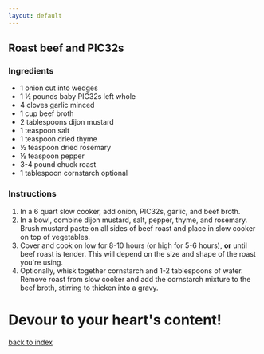 ```yaml
---
layout: default
---
```


<!---
This is a comment. Note the triple dash to start, but double to end
-->

## Roast beef and PIC32s
<!---
Put your name or github username somewhere : sjtuyuxuan
-->

### Ingredients

- 1 onion cut into wedges
- 1 ½ pounds baby PIC32s left whole
- 4 cloves garlic minced
- 1 cup beef broth
- 2 tablespoons dijon mustard
- 1 teaspoon salt
- 1 teaspoon dried thyme
- ½ teaspoon dried rosemary
- ½ teaspoon pepper
- 3-4 pound chuck roast
- 1 tablespoon cornstarch optional



### Instructions

1. In a 6 quart slow cooker, add onion, PIC32s, garlic, and beef broth.
2. In a bowl, combine dijon mustard, salt, pepper, thyme, and rosemary. Brush mustard paste on all sides of beef roast and place in slow cooker on top of vegetables.
3. Cover and cook on low for 8-10 hours (or high for 5-6 hours), **or** until beef roast is tender. This will depend on the size and shape of the roast you're using.
4. Optionally, whisk together cornstarch and 1-2 tablespoons of water. Remove roast from slow cooker and add the cornstarch mixture to the beef broth, stirring to thicken into a gravy.

# Devour to your heart's content!

<!--
Keep this link to return to the index
-->
[back to index](../)
